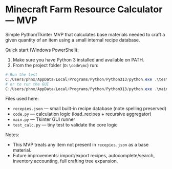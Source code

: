 # Minecraft Farm Resource Calculator — MVP

Simple Python/Tkinter MVP that calculates base materials needed to craft a given quantity of an item using a small internal recipe database.

Quick start (Windows PowerShell):

1. Make sure you have Python 3 installed and available on PATH.
2. From the project folder (`D:\code\mc`) run:

```powershell
# Run the test
C:/Users/phnx/AppData/Local/Programs/Python/Python313/python.exe .\test_calc.py
# or to run the GUI
C:/Users/phnx/AppData/Local/Programs/Python/Python313/python.exe .\main.py
```

Files used here:
- `recepies.json` — small built-in recipe database (note spelling preserved)
- `code.py` — calculation logic (load_recipes + recursive aggregator)
- `main.py` — Tkinter GUI runner
- `test_calc.py` — tiny test to validate the core logic

Notes:
- This MVP treats any item not present in `recepies.json` as a base material.
- Future improvements: import/export recipes, autocomplete/search, inventory accounting, full crafting tree expansion.
